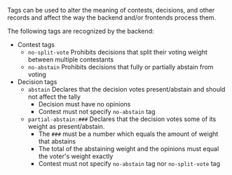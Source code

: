 Tags can be used to alter the meaning of contests, decisions, and other records and affect the way the backend and/or frontends process them.

The following tags are recognized by the backend:

 - Contest tags
   - `no-split-vote` Prohibits decisions that split their voting weight between multiple contestants
   - `no-abstain` Prohibits decisions that fully or partially abstain from voting
 - Decision tags
   - `abstain` Declares that the decision votes present/abstain and should not affect the tally
     - Decision must have no opinions
     - Contest must not specify `no-abstain` tag
   - `partial-abstain:###` Declares that the decision votes some of its weight as present/abstain.
     - The `###` must be a number which equals the amount of weight that abstains
     - The total of the abstaining weight and the opinions must equal the voter's weight exactly
     - Contest must not specify `no-abstain` tag nor `no-split-vote` tag